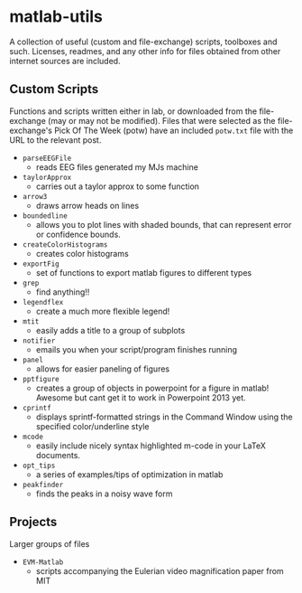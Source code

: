 matlab-utils
============

A collection of useful (custom and file-exchange) scripts, toolboxes and such.
Licenses, readmes, and any other info for files obtained from other internet
sources are included.


Custom Scripts
--------------

Functions and scripts written either in lab, or downloaded from the
file-exchange (may or may not be modified). Files that were selected as the
file-exchange's Pick Of The Week (potw) have an included `potw.txt` file with
the URL to the relevant post.

* `parseEEGFile`
    * reads EEG files generated my MJs machine
* `taylorApprox`
    * carries out a taylor approx to some function
* `arrow3`
    * draws arrow heads on lines
* `boundedline`
    * allows you to plot lines with shaded bounds, that can represent error or confidence bounds.
* `createColorHistograms`
    * creates color histograms
* `exportFig`
    * set of functions to export matlab figures to different types
* `grep`
    * find anything!!
* `legendflex`
    * create a much more flexible legend!
* `mtit`
    * easily adds a title to a group of subplots
* `notifier`
    * emails you when your script/program finishes running
* `panel`
    * allows for easier paneling of figures
* `pptfigure`
    * creates a group of objects in powerpoint for a figure in matlab! Awesome but cant get it to work in Powerpoint 2013 yet.
* `cprintf`
    * displays sprintf-formatted strings in the Command Window using the specified color/underline style
* `mcode`
    * easily include nicely syntax highlighted m-code in your LaTeX documents.
* `opt_tips`
    * a series of examples/tips of optimization in matlab
* `peakfinder`
    * finds the peaks in a noisy wave form


Projects
--------------

Larger groups of files

 * `EVM-Matlab`
    * scripts accompanying the Eulerian video magnification paper from MIT
